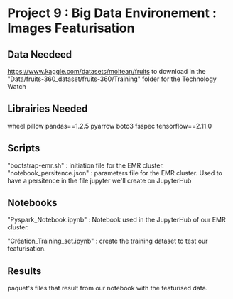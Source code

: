 # Project 9 : Big Data Environement : Images Featurisation

## Data Needeed
https://www.kaggle.com/datasets/moltean/fruits to download in the "Data/fruits-360_dataset/fruits-360/Training" folder for the Technology Watch

## Librairies Needed
wheel
pillow
pandas==1.2.5
pyarrow
boto3
fsspec
tensorflow==2.11.0

## Scripts

"bootstrap-emr.sh" : initiation file for the EMR cluster.
"notebook_persitence.json" : parameters file for the EMR cluster. Used to have a persitence in the file jupyter we'll create on JupyterHub

## Notebooks

"Pyspark_Notebook.ipynb" : Notebook used in the JupyterHub of our EMR cluster.

"Création_Training_set.ipynb" : create the training dataset to test our featurisation.

## Results

paquet's files that result from our notebook with the featurised data.
